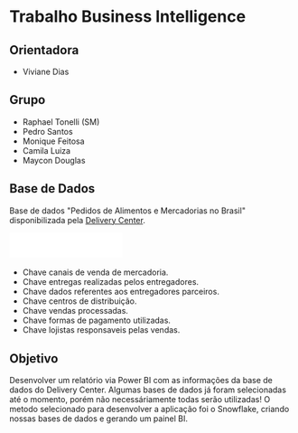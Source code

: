 # Trabalho Business Intelligence

## Orientadora

- Viviane Dias

## Grupo

- Raphael Tonelli (SM)
- Pedro Santos
- Monique Feitosa
- Camila Luiza
- Maycon Douglas

## Base de Dados

Base de dados "Pedidos de Alimentos e Mercadorias no Brasil" disponibilizada pela [Delivery Center](https://www.deliverycenter.com/).

<a href="https://www.kaggle.com/datasets/nosbielcs/brazilian-delivery-center"><img src="images/pix.png" alt="drawing" width="200"/></a>

- Chave canais de venda de mercadoria.
- Chave entregas realizadas pelos entregadores.
- Chave dados referentes aos entregadores parceiros.
- Chave centros de distribuição.
- Chave vendas processadas.
- Chave formas de pagamento utilizadas.
- Chave lojistas responsaveis pelas vendas.

## Objetivo

Desenvolver um relatório via Power BI com as informações da base de dados do Delivery Center. Algumas bases de dados já foram selecionadas até o momento, porém não necessáriamente todas serão utilizadas! O metodo selecionado para desenvolver a aplicação foi o Snowflake, criando nossas bases de dados e gerando um painel BI.
